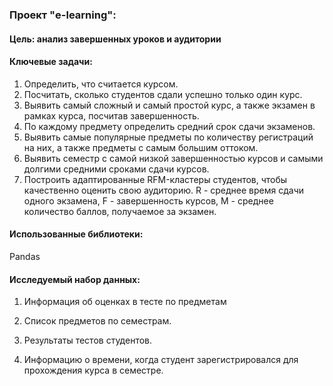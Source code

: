 ### Проект "e-learning":
#### Цель: анализ завершенных уроков и аудитории
#### Ключевые задачи:
1. Определить, что считается курсом.
2. Посчитать, сколько студентов сдали успешно только один курс.
3. Выявить самый сложный и самый простой курс, а также экзамен в рамках курса, посчитав завершенность.
4. По каждому предмету определить средний срок сдачи экзаменов.
5. Выявить самые популярные предметы по количеству регистраций на них, а также предметы с самым большим оттоком.
6. Выявить семестр с самой низкой завершенностью курсов и самыми долгими средними сроками сдачи курсов.
7. Построить адаптированные RFM-кластеры студентов, чтобы качественно оценить свою аудиторию. R - среднее время сдачи одного экзамена, F - завершенность курсов, M - среднее количество баллов, получаемое за экзамен.
#### Использованные библиотеки: 
Pandas
#### Исследуемый набор данных:
1. Информация об оценках в тесте по предметам

2. Список предметов по семестрам.

3. Результаты тестов студентов.

4. Информацию о времени, когда студент зарегистрировался для прохождения курса в семестре.
